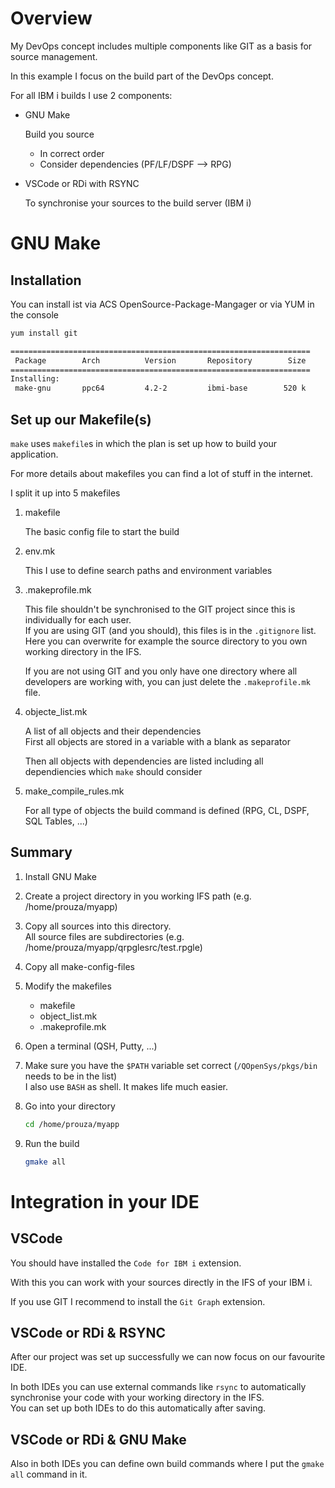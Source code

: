 # Overview

My DevOps concept includes multiple components like GIT as a basis for source management.

In this example I focus on the build part of the DevOps concept.

For all IBM i builds I use 2 components:

* GNU Make
  
  Build you source

  * In correct order
  * Consider dependencies (PF/LF/DSPF --> RPG)
  
* VSCode or RDi with RSYNC
  
  To synchronise your sources to the build server (IBM i)

# GNU Make

## Installation

You can install ist via ACS OpenSource-Package-Mangager or via YUM in the console
```sh
yum install git

===================================================================
 Package        Arch          Version       Repository        Size
===================================================================
Installing:
 make-gnu       ppc64         4.2-2         ibmi-base        520 k
```

## Set up our Makefile(s)

```make``` uses ```makefile```s in which the plan is set up how to build your application.

For more details about makefiles you can find a lot of stuff in the internet.

I split it up into 5 makefiles

1. makefile

    The basic config file to start the build

2. env.mk

    This I use to define search paths and environment variables

3. .makeprofile.mk

    This file shouldn't be synchronised to the GIT project since this is individually for each user.<br/>
    If you are using GIT (and you should), this files is in the ```.gitignore``` list.<br/>
    Here you can overwrite for example the source directory to you own working directory in the IFS.

    If you are not using GIT and you only have one directory where all developers are working with, you can just delete the ```.makeprofile.mk``` file.

4. objecte_list.mk

    A list of all objects and their dependencies<br/>
    First all objects are stored in a variable with a blank as separator

    Then all objects with dependencies are listed including all dependiencies which ```make``` should consider

5. make_compile_rules.mk

    For all type of objects the build command is defined (RPG, CL, DSPF, SQL Tables, ...)<br/>


## Summary

1. Install GNU Make
2. Create a project directory in you working IFS path (e.g. /home/prouza/myapp)
3. Copy all sources into this directory.<br/>
All source files are subdirectories (e.g. /home/prouza/myapp/qrpglesrc/test.rpgle)
4. Copy all make-config-files
5. Modify the makefiles
   * makefile
   * object_list.mk
   * .makeprofile.mk
6. Open a terminal (QSH, Putty, ...)
7. Make sure you have the ```$PATH``` variable set correct (```/QOpenSys/pkgs/bin``` needs to be in the list)<br/>
I also use ```BASH``` as shell. It makes life much easier.
8. Go into your directory

    ```sh
    cd /home/prouza/myapp
    ```
9.  Run the build

    ```sh
    gmake all
    ```

# Integration in your IDE

## VSCode
You should have installed the ```Code for IBM i``` extension.

With this you can work with your sources directly in the IFS of your IBM i.

If you use GIT I recommend to install the ```Git Graph``` extension.

## VSCode or RDi & RSYNC

After our project was set up successfully we can now focus on our favourite IDE.

In both IDEs you can use external commands like ```rsync``` to automatically synchronise your code with your working directory in the IFS.<br/>
You can set up both IDEs to do this automatically after saving.

## VSCode or RDi & GNU Make

Also in both IDEs you can define own build commands where I put the ```gmake all``` command in it.

